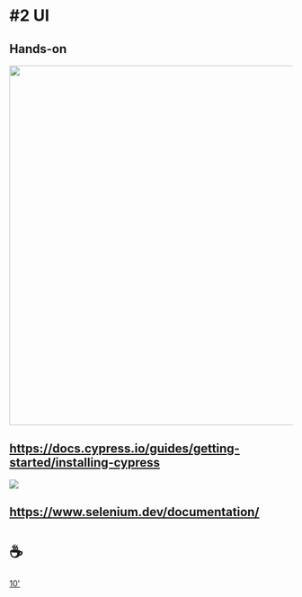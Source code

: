 
# #2 UI

Hands-on
--
<img src="https://www.cypress.io/_astro/navbar-brand.0d71ff96.svg" width="640px">

https://docs.cypress.io/guides/getting-started/installing-cypress
--
[![](https://upload.wikimedia.org/wikipedia/commons/thumb/9/9f/Selenium_logo.svg/640px-Selenium_logo.svg.png)](https://en.m.wikipedia.org/wiki/File:Selenium_logo.svg)

https://www.selenium.dev/documentation/
---
# ☕

[10'](https://youtu.be/DcvtwlM1aIE)